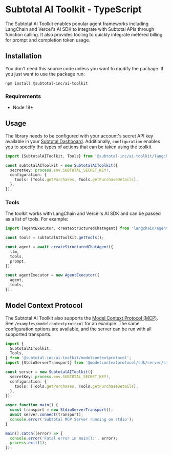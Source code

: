 # Subtotal AI Toolkit - TypeScript

The Subtotal AI Toolkit enables popular agent frameworks including LangChain and Vercel's AI SDK to integrate with Subtotal APIs through function calling. It also provides tooling to quickly integrate metered billing for prompt and completion token usage.

## Installation

You don't need this source code unless you want to modify the package. If you just want to use the package run:

```
npm install @subtotal-inc/ai-toolkit
```

### Requirements

- Node 18+

## Usage

The library needs to be configured with your account's secret API key available in your [Subtotal Dashboard][api-keys]. Additionally, `configuration` enables you to specify the types of actions that can be taken using the toolkit.

```typescript
import {SubtotalAIToolkit, Tools} from '@subtotal-inc/ai-toolkit/langchain';

const subtotalAIToolkit = new SubtotalAIToolkit({
  secretKey: process.env.SUBTOTAL_SECRET_KEY!,
  configuration: {
    tools: [Tools.getPurchases, Tools.getPurchaseDetails],
  },
});
```

### Tools

The toolkit works with LangChain and Vercel's AI SDK and can be passed as a list of tools. For example:

```typescript
import {AgentExecutor, createStructuredChatAgent} from 'langchain/agents';

const tools = subtotalAIToolkit.getTools();

const agent = await createStructuredChatAgent({
  llm,
  tools,
  prompt,
});

const agentExecutor = new AgentExecutor({
  agent,
  tools,
});
```

## Model Context Protocol

The Subtotal AI Toolkit also supports the [Model Context Protocol (MCP)](https://modelcontextprotocol.com/). See `/examples/modelcontextprotocol` for an example. The same configuration options are available, and the server can be run with all supported transports.

```typescript
import {
  SubtotalAIToolkit,
  Tools,
} from '@subtotal-inc/ai-toolkit/modelcontextprotocol';
import {StdioServerTransport} from '@modelcontextprotocol/sdk/server/stdio.js';

const server = new SubtotalAIToolkit({
  secretKey: process.env.SUBTOTAL_SECRET_KEY!,
  configuration: {
    tools: [Tools.getPurchases, Tools.getPurchaseDetails],
  },
});

async function main() {
  const transport = new StdioServerTransport();
  await server.connect(transport);
  console.error('Subtotal MCP Server running on stdio');
}

main().catch((error) => {
  console.error('Fatal error in main():', error);
  process.exit(1);
});
```

[api-keys]: https://dashboard.subtotal.com/api-keys

